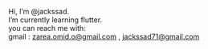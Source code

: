 Hi, I’m @jackssad.
<br>
I’m currently learning flutter.
<br>
you can reach me with:
<br>
gmail : zarea.omid.o@gmail.com , jackssad71@gmail.com
